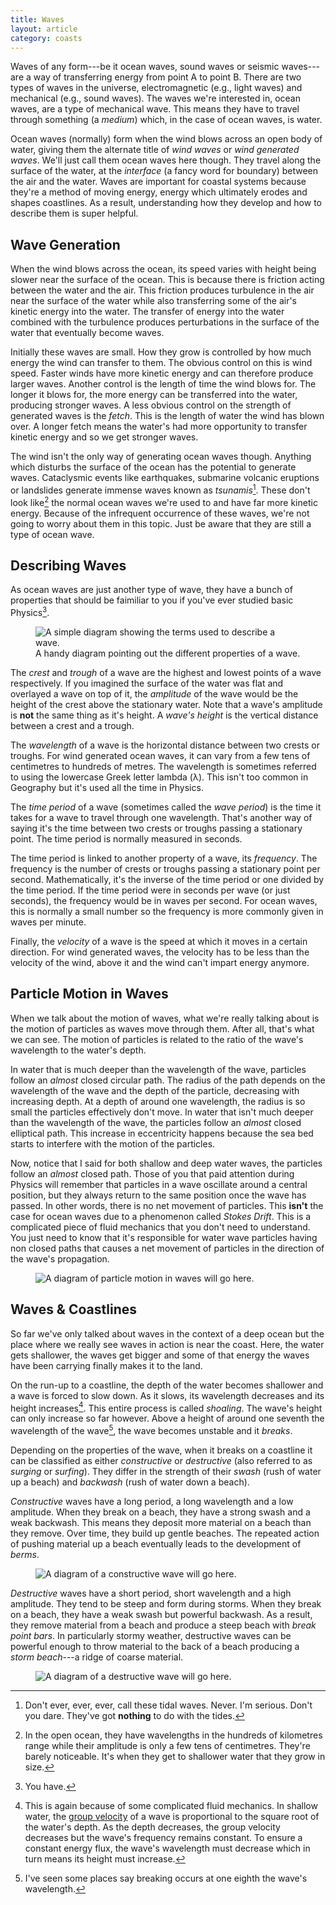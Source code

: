 ```yaml
---
title: Waves
layout: article
category: coasts
---
```


Waves of any form---be it ocean waves, sound waves or seismic
waves---are a way of transferring energy from point A to point
B. There are two types of waves in the universe, electromagnetic
(e.g., light waves) and mechanical (e.g., sound waves). The waves
we're interested in, ocean waves, are a type of mechanical wave. This
means they have to travel through something (a _medium_) which, in the
case of ocean waves, is water.

Ocean waves (normally) form when the wind blows across an open body of
water, giving them the alternate title of _wind waves_ or _wind
generated waves_. We'll just call them ocean waves here though. They
travel along the surface of the water, at the _interface_ (a fancy
word for boundary) between the air and the water. Waves are important
for coastal systems because they're a method of moving energy, energy
which ultimately erodes and shapes coastlines. As a result,
understanding how they develop and how to describe them is super
helpful.

## Wave Generation

When the wind blows across the ocean, its speed varies with height
being slower near the surface of the ocean. This is because there is
friction acting between the water and the air. This friction produces
turbulence in the air near the surface of the water while also
transferring some of the air's kinetic energy into the water. The
transfer of energy into the water combined with the turbulence
produces perturbations in the surface of the water that eventually
become waves.

Initially these waves are small. How they grow is controlled by how
much energy the wind can transfer to them. The obvious control on this
is wind speed. Faster winds have more kinetic energy and can therefore
produce larger waves. Another control is the length of time the wind
blows for. The longer it blows for, the more energy can be transferred
into the water, producing stronger waves. A less obvious control on
the strength of generated waves is the _fetch_. This is the length of
water the wind has blown over. A longer fetch means the water's had
more opportunity to transfer kinetic energy and so we get stronger
waves.

The wind isn't the only way of generating ocean waves though. Anything
which disturbs the surface of the ocean has the potential to generate
waves. Cataclysmic events like earthquakes, submarine volcanic
eruptions or landslides generate immense waves known as
_tsunamis_[^1]. These don't look like[^2] the normal ocean waves we're
used to and have far more kinetic energy. Because of the infrequent
occurrence of these waves, we're not going to worry about them in this
topic. Just be aware that they are still a type of ocean wave.

## Describing Waves

As ocean waves are just another type of wave, they have a bunch of
properties that should be faimiliar to you if you've ever studied
basic Physics[^3].

<figure class="float-right-fig">
    <img src="{{ site.baseurl }}/images/coasts/02-waves/wave-diagram.svg" alt="A simple diagram showing the terms used to describe a wave.">
<figcaption>
    A handy diagram pointing out the different properties of a wave.
</figcaption>
</figure>

The _crest_ and _trough_ of a wave are the highest and lowest points
of a wave respectively. If you imagined the surface of the water was
flat and overlayed a wave on top of it, the _amplitude_ of the wave
would be the height of the crest above the stationary water. Note that
a wave's amplitude is **not** the same thing as it's height. A _wave's
height_ is the vertical distance between a crest and a trough.

The _wavelength_ of a wave is the horizontal distance between two
crests or troughs. For wind generated ocean waves, it can vary from a
few tens of centimetres to hundreds of metres. The wavelength is
sometimes referred to using the lowercase Greek letter lambda
(&lambda;). This isn't too common in Geography but it's used all the
time in Physics.

The _time period_ of a wave (sometimes called the _wave period_) is
the time it takes for a wave to travel through one wavelength. That's
another way of saying it's the time between two crests or troughs
passing a stationary point. The time period is normally measured in
seconds.

The time period is linked to another property of a wave, its
_frequency_. The frequency is the number of crests or troughs passing
a stationary point per second. Mathematically, it's the inverse of the
time period or one divided by the time period. If the time period were
in seconds per wave (or just seconds), the frequency would be in waves
per second. For ocean waves, this is normally a small number so the
frequency is more commonly given in waves per minute.

Finally, the _velocity_ of a wave is the speed at which it moves in a
certain direction. For wind generated waves, the velocity has to be
less than the velocity of the wind, above it and the wind can't impart
energy anymore.

## Particle Motion in Waves

When we talk about the motion of waves, what we're really talking
about is the motion of particles as waves move through them. After
all, that's what we can see. The motion of particles is related to the
ratio of the wave's wavelength to the water's depth.

In water that is much deeper than the wavelength of the wave,
particles follow an _almost_ closed circular path. The radius of the
path depends on the wavelength of the wave and the depth of the
particle, decreasing with increasing depth. At a depth of around one
wavelength, the radius is so small the particles effectively don't
move. In water that isn't much deeper than the wavelength of the wave,
the particles follow an _almost_ closed elliptical path. This increase
in eccentricity happens because the sea bed starts to interfere with
the motion of the particles.

Now, notice that I said for both shallow and deep water waves, the
particles follow an _almost_ closed path. Those of you that paid
attention during Physics will remember that particles in a wave
oscillate around a central position, but they always return to the
same position once the wave has passed. In other words, there is no
net movement of particles. This **isn't** the case for ocean waves due
to a phenomenon called _Stokes Drift_. This is a complicated piece of
fluid mechanics that you don't need to understand. You just need to
know that it's responsible for water wave particles having non closed
paths that causes a net movement of particles in the direction of the
wave's propagation.

<figure>
    <img src="" alt="A diagram of particle motion in waves will go here.">
</figure>

## Waves & Coastlines

So far we've only talked about waves in the context of a deep ocean
but the place where we really see waves in action is near the
coast. Here, the water gets shallower, the waves get bigger and some
of that energy the waves have been carrying finally makes it to the
land.

On the run-up to a coastline, the depth of the water becomes shallower
and a wave is forced to slow down. As it slows, its wavelength
decreases and its height increases[^wave-shoaling]. This entire
process is called _shoaling_. The wave's height can only increase so
far however. Above a height of around one seventh the wavelength of
the wave[^wave-breaking-factor], the wave becomes unstable and it
_breaks_.

Depending on the properties of the wave, when it breaks on a coastline
it can be classified as either _constructive_ or _destructive_ (also
referred to as _surging_ or _surfing_). They differ in the strength of
their _swash_ (rush of water up a beach) and _backwash_ (rush of water
down a beach).

_Constructive_ waves have a long period, a long wavelength and a low
amplitude. When they break on a beach, they have a strong swash and a
weak backwash. This means they deposit more material on a beach than
they remove. Over time, they build up gentle beaches. The repeated
action of pushing material up a beach eventually leads to the
development of _berms_.

<figure>
    <img src="" alt="A diagram of a constructive wave will go here.">
</figure>

_Destructive_ waves have a short period, short wavelength and a high
amplitude. They tend to be steep and form during storms. When they
break on a beach, they have a weak swash but powerful backwash. As a
result, they remove material from a beach and produce a steep beach
with _break point bars_. In particularly stormy weather, destructive
waves can be powerful enough to throw material to the back of a beach
producing a _storm beach_---a ridge of coarse material.

<figure>
    <img src="" alt="A diagram of a destructive wave will go here.">
</figure>

[^1]: Don't ever, ever, ever, call these tidal waves. Never. I'm serious. Don't you dare. They've got **nothing** to do with the tides.

[^2]: In the open ocean, they have wavelengths in the hundreds of kilometres range while their amplitude is only a few tens of centimetres. They're barely noticeable. It's when they get to shallower water that they grow in size. 

[^3]: You have.

[^wave-shoaling]: This is again because of some complicated fluid mechanics. In shallow water, the [group velocity](https://en.wikipedia.org/wiki/Group_velocity) of a wave is proportional to the square root of the water's depth. As the depth decreases, the group velocity decreases but the wave's frequency remains constant. To ensure a constant energy flux, the wave's wavelength must decrease which in turn means its height must increase.

[^wave-breaking-factor]: I've seen some places say breaking occurs at one eighth the wave's wavelength. 

